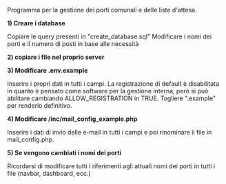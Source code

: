 Programma per la gestione dei porti comunali e delle liste d'attesa.


**1) Creare i database**
   
   Copiare le query presenti in "create_database.sql"
   Modificare i nomi dei porti e il numero di posti in base alle necessità
   
**2) copiare i file nel proprio server**

**3) Modificare .env.example**
   
   Inserire i propri dati in tutti i campi.
   La registrazione di default è disabilitata in quanto è pensato come software per la gestione interna, però si può abilitare cambiando ALLOW_REGISTRATION in TRUE.
   Togliere ".example" per renderlo definitivo.
    
**4) Modificare /inc/mail_config_example.php**

   Inserire i dati di invio delle e-mail in tutti i campi e poi rinominare il file in mail_config.php.
    
**5) Se vengono cambiati i nomi dei porti**

   Ricordarsi di modificare tutti i riferimenti agli attuali nomi dei porti in tutti i file (navbar, dashboard, ecc.)